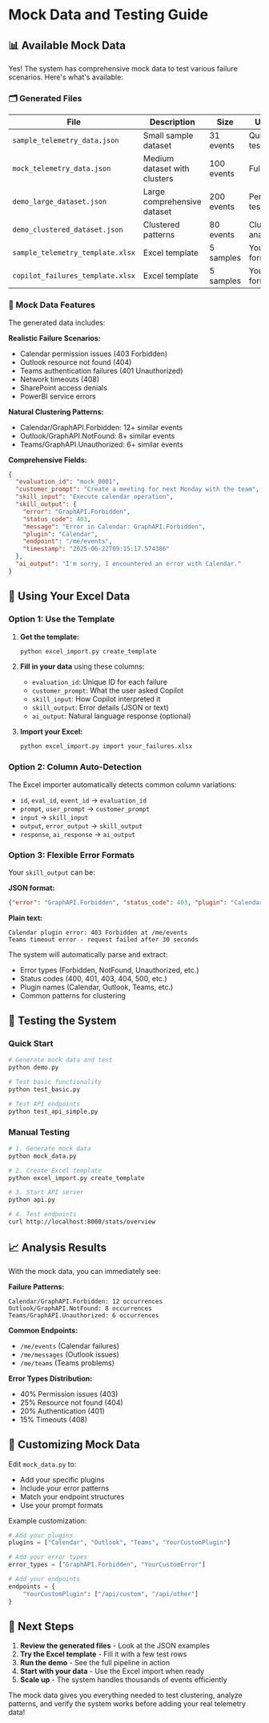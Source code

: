 # Mock Data and Testing Guide

## 📊 Available Mock Data

Yes! The system has comprehensive mock data to test various failure scenarios. Here's what's available:

### 🗂️ Generated Files

| File | Description | Size | Use Case |
|------|-------------|------|----------|
| `sample_telemetry_data.json` | Small sample dataset | 31 events | Quick testing |
| `mock_telemetry_data.json` | Medium dataset with clusters | 100 events | Full testing |
| `demo_large_dataset.json` | Large comprehensive dataset | 200 events | Performance testing |
| `demo_clustered_dataset.json` | Clustered patterns | 80 events | Clustering analysis |
| `sample_telemetry_template.xlsx` | Excel template | 5 samples | Your data format |
| `copilot_failures_template.xlsx` | Excel template | 5 samples | Your data format |

### 🎯 Mock Data Features

The generated data includes:

**Realistic Failure Scenarios:**
- Calendar permission issues (403 Forbidden)
- Outlook resource not found (404)
- Teams authentication failures (401 Unauthorized)
- Network timeouts (408)
- SharePoint access denials
- PowerBI service errors

**Natural Clustering Patterns:**
- Calendar/GraphAPI.Forbidden: 12+ similar events
- Outlook/GraphAPI.NotFound: 8+ similar events  
- Teams/GraphAPI.Unauthorized: 6+ similar events

**Comprehensive Fields:**
```json
{
  "evaluation_id": "mock_0001",
  "customer_prompt": "Create a meeting for next Monday with the team",
  "skill_input": "Execute calendar operation", 
  "skill_output": {
    "error": "GraphAPI.Forbidden",
    "status_code": 403,
    "message": "Error in Calendar: GraphAPI.Forbidden",
    "plugin": "Calendar",
    "endpoint": "/me/events",
    "timestamp": "2025-06-22T09:15:17.574386"
  },
  "ai_output": "I'm sorry, I encountered an error with Calendar."
}
```

## 📝 Using Your Excel Data

### Option 1: Use the Template

1. **Get the template:**
   ```bash
   python excel_import.py create_template
   ```

2. **Fill in your data** using these columns:
   - `evaluation_id`: Unique ID for each failure
   - `customer_prompt`: What the user asked Copilot
   - `skill_input`: How Copilot interpreted it
   - `skill_output`: Error details (JSON or text)
   - `ai_output`: Natural language response (optional)

3. **Import your Excel:**
   ```bash
   python excel_import.py import your_failures.xlsx
   ```

### Option 2: Column Auto-Detection

The Excel importer automatically detects common column variations:
- `id`, `eval_id`, `event_id` → `evaluation_id`
- `prompt`, `user_prompt` → `customer_prompt`
- `input` → `skill_input`
- `output`, `error_output` → `skill_output`
- `response`, `ai_response` → `ai_output`

### Option 3: Flexible Error Formats

Your `skill_output` can be:

**JSON format:**
```json
{"error": "GraphAPI.Forbidden", "status_code": 403, "plugin": "Calendar"}
```

**Plain text:**
```
Calendar plugin error: 403 Forbidden at /me/events
Teams timeout error - request failed after 30 seconds
```

The system will automatically parse and extract:
- Error types (Forbidden, NotFound, Unauthorized, etc.)
- Status codes (400, 401, 403, 404, 500, etc.)
- Plugin names (Calendar, Outlook, Teams, etc.)
- Common patterns for clustering

## 🧪 Testing the System

### Quick Start
```bash
# Generate mock data and test
python demo.py

# Test basic functionality
python test_basic.py

# Test API endpoints
python test_api_simple.py
```

### Manual Testing
```bash
# 1. Generate mock data
python mock_data.py

# 2. Create Excel template
python excel_import.py create_template

# 3. Start API server
python api.py

# 4. Test endpoints
curl http://localhost:8000/stats/overview
```

## 📈 Analysis Results

With the mock data, you can immediately see:

**Failure Patterns:**
```
Calendar/GraphAPI.Forbidden: 12 occurrences
Outlook/GraphAPI.NotFound: 8 occurrences  
Teams/GraphAPI.Unauthorized: 6 occurrences
```

**Common Endpoints:**
- `/me/events` (Calendar failures)
- `/me/messages` (Outlook issues)
- `/me/teams` (Teams problems)

**Error Types Distribution:**
- 40% Permission issues (403)
- 25% Resource not found (404)
- 20% Authentication (401)
- 15% Timeouts (408)

## 🔧 Customizing Mock Data

Edit `mock_data.py` to:
- Add your specific plugins
- Include your error patterns
- Match your endpoint structures
- Use your prompt formats

Example customization:
```python
# Add your plugins
plugins = ["Calendar", "Outlook", "Teams", "YourCustomPlugin"]

# Add your error types  
error_types = ["GraphAPI.Forbidden", "YourCustomError"]

# Add your endpoints
endpoints = {
    "YourCustomPlugin": ["/api/custom", "/api/other"]
}
```

## 🚀 Next Steps

1. **Review the generated files** - Look at the JSON examples
2. **Try the Excel template** - Fill it with a few test rows
3. **Run the demo** - See the full pipeline in action
4. **Start with your data** - Use the Excel import when ready
5. **Scale up** - The system handles thousands of events efficiently

The mock data gives you everything needed to test clustering, analyze patterns, and verify the system works before adding your real telemetry data! 
